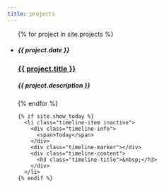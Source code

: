 ```yaml
---
title: projects
---
```


<!-- 
<style> is applied from Work somehow, so no need to apply it here again for now
-->

  <ul class="timeline timeline-split">
    {% for project in site.projects %}
        <li class="timeline-item">
          <div class="timeline-info">
            <h5>{{ project.date }}</h5>
          </div>
          <div class="timeline-marker"></div>
          <div class="timeline-content">
            <a href="{{ project.link }}">
              <h3 class="timeline-title">{{ project.title }}</h3>
            </a>
            <h5>{{ project.description }}</h5>
          </div>
        </li>
    {% endfor %}

    {% if site.show_today %}
      <li class="timeline-item inactive">
        <div class="timeline-info">
          <span>Today</span>
        </div>
        <div class="timeline-marker"></div>
        <div class="timeline-content">
          <h3 class="timeline-title">&nbsp;</h3>
        </div>
      </li>
    {% endif %}
  </ul>
